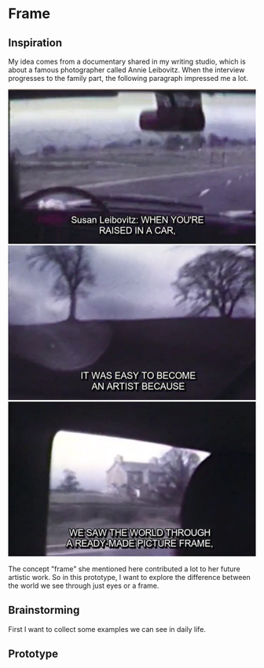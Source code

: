 # Frame

## Inspiration

My idea comes from a documentary shared in my writing studio, which is about a famous photographer called Annie Leibovitz. When the interview progresses to the family part, the following paragraph impressed me a lot.

![episode1](episode1.jpg)
![episode2](episode2.jpg)
![episode3](episode3.jpg)

The concept "frame" she mentioned here contributed a lot to her future artistic work. So in this prototype, I want to explore the difference between the world we see through just eyes or a frame.

## Brainstorming

First I want to collect some examples we can see in daily life.

## Prototype
